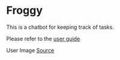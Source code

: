 # Froggy

This is a chatbot for keeping track of tasks.

Please refer to the [user guide](https://chenleiyu.github.io/ip/)

User Image [Source](https://www.clipartmax.com/middle/m2i8A0K9Z5N4i8H7_0-replies-0-retweets-2-likes-avatar/)
